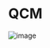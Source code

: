 # QCM
![image](https://user-images.githubusercontent.com/116391840/200509376-3b6bb811-4464-4d0a-ba39-0d021757fe85.png)
